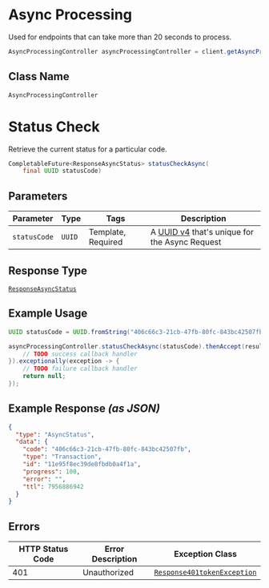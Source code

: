 # Async Processing

Used for endpoints that can take more than 20 seconds to process.

```java
AsyncProcessingController asyncProcessingController = client.getAsyncProcessingController();
```

## Class Name

`AsyncProcessingController`


# Status Check

Retrieve the current status for a particular code.

```java
CompletableFuture<ResponseAsyncStatus> statusCheckAsync(
    final UUID statusCode)
```

## Parameters

| Parameter | Type | Tags | Description |
|  --- | --- | --- | --- |
| `statusCode` | `UUID` | Template, Required | A [UUID v4](https://datatracker.ietf.org/doc/html/rfc4122) that's unique for the Async Request |

## Response Type

[`ResponseAsyncStatus`](../../doc/models/response-async-status.md)

## Example Usage

```java
UUID statusCode = UUID.fromString("406c66c3-21cb-47fb-80fc-843bc42507fb");

asyncProcessingController.statusCheckAsync(statusCode).thenAccept(result -> {
    // TODO success callback handler
}).exceptionally(exception -> {
    // TODO failure callback handler
    return null;
});
```

## Example Response *(as JSON)*

```json
{
  "type": "AsyncStatus",
  "data": {
    "code": "406c66c3-21cb-47fb-80fc-843bc42507fb",
    "type": "Transaction",
    "id": "11e95f8ec39de8fbdb0a4f1a",
    "progress": 100,
    "error": "",
    "ttl": 7956886942
  }
}
```

## Errors

| HTTP Status Code | Error Description | Exception Class |
|  --- | --- | --- |
| 401 | Unauthorized | [`Response401tokenException`](../../doc/models/response-401-token-exception.md) |

